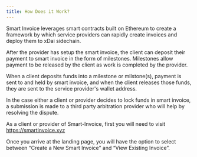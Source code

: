 ```yaml
---
title: How Does it Work? 
---
```

Smart Invoice leverages smart contracts built on Ethereum to create a framework by which service providers can rapidly create invoices and deploy them to xDai sidechain. 

After the provider has setup the smart invoice, the client can deposit their payment to smart invoice in the form of milestones.  Milestones allow payment to be released by the client as work is completed by the provider.  

When a client deposits funds into a milestone or milstone(s), payment is sent to and held by smart invoice, and when the client releases those funds, they are sent to the service provider's wallet address.  

In the case either a client or provider decides to lock funds in smart invoice, a submission is made to a third party arbitration provider who will help by resolving the dispute.

As a client or provider of Smart-Invoice, first you will need to visit https://smartinvoice.xyz

Once you arrive at the landing page, you will have the option to select between “Create a New Smart Invoice” and “View Existing Invoice”.